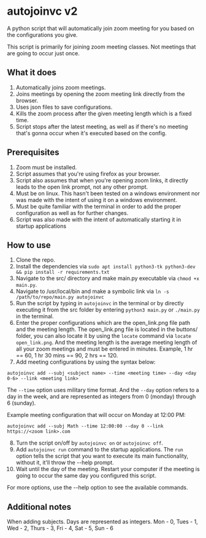 # autojoinvc v2

A python script that will automatically join zoom meeting for you based on the configurations you give.

This script is primarily for joining zoom meeting classes. Not meetings that are going to occur just once.

## What it does

1. Automatically joins zoom meetings.
2. Joins meetings by opening the zoom meeting link directly from the browser.
3. Uses json files to save configurations.
4. Kills the zoom process after the given meeting length which is a fixed time.
5. Script stops after the latest meeting, as well as if there's no meeting that's gonna occur when it's executed based on the config.

## Prerequisites

1. Zoom must be installed.
2. Script assumes that you're using firefox as your browser.
3. Script also assumes that when you're opening zoom links, it directly leads to the open link prompt, not any other prompt.
4. Must be on linux. This hasn't been tested on a windows environment nor was made with the intent of using it on a windows environment.
5. Must be quite familiar with the terminal in order to add the proper configuration as well as for further changes.
6. Script was also made with the intent of automatically starting it in startup applications

## How to use

1. Clone the repo.
2. Install the dependencies via `sudo apt install python3-tk python3-dev && pip install -r requirements.txt`
3. Navigate to the src/ directory and make main.py executable via `chmod +x main.py`.
4. Navigate to /usr/local/bin and make a symbolic link via `ln -s /path/to/repo/main.py autojoinvc`
5. Run the script by typing in `autojoinvc` in the terminal or by directly executing it from the src folder by entering `python3 main.py` or `./main.py` in the terminal.
6. Enter the proper configurations which are the open_link.png file path and the meeting length. The open_link.png file is located in the buttons/ folder, you can also locate it by using the `locate` command via `locate open_link.png`. And the meeting length is the average meeting length of all your zoom meetings and must be entered in minutes. Example, 1 hr == 60, 1 hr 30 mins == 90, 2 hrs == 120.
7. Add meeting configurations by using the syntax below:
```
autojoinvc add --subj <subject name> --time <meeting time> --day <day 0-6> --link <meeting link>
```
The `--time` option uses military time format. And the `--day` option refers to a day in the week, and are represented as integers from 0 (monday) through 6 (sunday).

Example meeting configuration that will occur on Monday at 12:00 PM:
```
autojoinvc add --subj Math --time 12:00:00 --day 0 --link https://<zoom link>.com
```

8. Turn the script on/off by `autojoinvc on` or `autojoinvc off`.
9. Add `autojoinvc run` command to the startup applications. The `run` option tells the script that you want to execute its main functionality, without it, it'll throw the --help prompt.
10. Wait until the day of the meeting. Restart your computer if the meeting is going to occur the same day you configured this script.

For more options, use the --help option to see the available commands.

## Additional notes

When adding subjects. Days are represented as integers. Mon - 0, Tues - 1, Wed - 2, Thurs - 3, Fri - 4, Sat - 5, Sun - 6